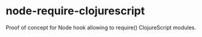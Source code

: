 # node-require-clojurescript
Proof of concept for Node hook allowing to require() ClojureScript modules.
